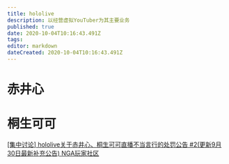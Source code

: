 ```yaml
---
title: hololive
description: 以经营虚拟YouTuber为其主要业务
published: true
date: 2020-10-04T10:16:43.491Z
tags: 
editor: markdown
dateCreated: 2020-10-04T10:16:43.491Z
---
```


# 赤井心

# 桐生可可

[[集中讨论] hololive关于赤井心、桐生可可直播不当言行的处罚公告 #2(更新9月30日最新补充公告) NGA玩家社区](https://archive.vn/TMvJW)